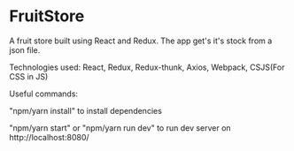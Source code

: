 # FruitStore
A fruit store built using React and Redux. The app get's it's stock from a json file.

Technologies used:
React,
Redux,
Redux-thunk,
Axios,
Webpack,
CSJS(For CSS in JS)

Useful commands:

"npm/yarn install" to install dependencies 

"npm/yarn start" or "npm/yarn run dev" to run dev server on http://localhost:8080/
